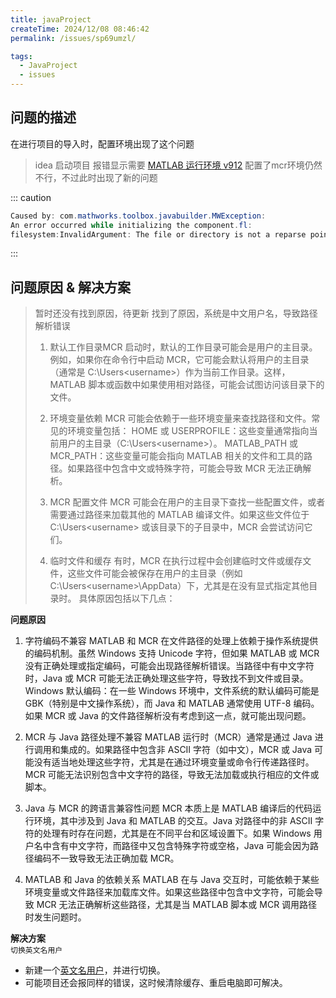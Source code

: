 ```yaml
---
title: javaProject
createTime: 2024/12/08 08:46:42
permalink: /issues/sp69umzl/

tags:
  - JavaProject
  - issues
---
```



##  问题的描述
在进行项目的导入时，配置环境出现了这个问题
> idea 启动项目 报错显示需要 [MATLAB 运行环境 v912](https://ssd.mathworks.com/supportfiles/downloads/R2022a/Release/8/deployment_files/installer/complete/win64/MATLAB_Runtime_R2022a_Update_8_win64.zip)
> 配置了mcr环境仍然不行，不过此时出现了新的问题


::: caution 
 ```java 
 Caused by: com.mathworks.toolbox.javabuilder.MWException: 
 An error occurred while initializing the component.fl:
 filesystem:InvalidArgument: The file or directory is not a reparse point
 ```

 :::


##  问题原因 & 解决方案
> 暂时还没有找到原因，待更新
> 找到了原因，系统是中文用户名，导致路径解析错误
> 1. 默认工作目录MCR 启动时，默认的工作目录可能会是用户的主目录。
> 例如，如果你在命令行中启动 MCR，它可能会默认将用户的主目录（通常是 C:\Users\<username>）作为当前工作目录。这样，MATLAB 脚本或函数中如果使用相对路径，可能会试图访问该目录下的文件。
> 2. 环境变量依赖
> MCR 可能会依赖于一些环境变量来查找路径和文件。常见的环境变量包括：
> HOME 或 USERPROFILE：这些变量通常指向当前用户的主目录（C:\Users\<username>）。
> MATLAB_PATH 或 MCR_PATH：这些变量可能会指向 MATLAB 相关的文件和工具的路径。如果路径中包含中文或特殊字符，可能会导致 MCR 无法正确解析。
> 3. MCR 配置文件
> MCR 可能会在用户的主目录下查找一些配置文件，或者需要通过路径来加载其他的 MATLAB 编译文件。如果这些文件位于 C:\Users\<username> 或该目录下的子目录中，MCR 会尝试访问它们。
> 
> 4. 临时文件和缓存
> 有时，MCR 在执行过程中会创建临时文件或缓存文件，这些文件可能会被保存在用户的主目录（例如 C:\Users\<username>\AppData）下，尤其是在没有显式指定其他目录时。
> 具体原因包括以下几点：

**问题原因**
1. 字符编码不兼容
MATLAB 和 MCR 在文件路径的处理上依赖于操作系统提供的编码机制。虽然 Windows 支持 Unicode 字符，但如果 MATLAB 或 MCR 没有正确处理或指定编码，可能会出现路径解析错误。当路径中有中文字符时，Java 或 MCR 可能无法正确处理这些字符，导致找不到文件或目录。
Windows 默认编码：在一些 Windows 环境中，文件系统的默认编码可能是 GBK（特别是中文操作系统），而 Java 和 MATLAB 通常使用 UTF-8 编码。如果 MCR 或 Java 的文件路径解析没有考虑到这一点，就可能出现问题。

2. MCR 与 Java 路径处理不兼容
MATLAB 运行时（MCR）通常是通过 Java 进行调用和集成的。如果路径中包含非 ASCII 字符（如中文），MCR 或 Java 可能没有适当地处理这些字符，尤其是在通过环境变量或命令行传递路径时。MCR 可能无法识别包含中文字符的路径，导致无法加载或执行相应的文件或脚本。

3. Java 与 MCR 的跨语言兼容性问题
MCR 本质上是 MATLAB 编译后的代码运行环境，其中涉及到 Java 和 MATLAB 的交互。Java 对路径中的非 ASCII 字符的处理有时存在问题，尤其是在不同平台和区域设置下。如果 Windows 用户名中含有中文字符，而路径中又包含特殊字符或空格，Java 可能会因为路径编码不一致导致无法正确加载 MCR。

4. MATLAB 和 Java 的依赖关系
MATLAB 在与 Java 交互时，可能依赖于某些环境变量或文件路径来加载库文件。如果这些路径中包含中文字符，可能会导致 MCR 无法正确解析这些路径，尤其是当 MATLAB 脚本或 MCR 调用路径时发生问题时。

**解决方案**
<br>
`切换英文名用户`
- 新建一个[英文名用户](https://support.microsoft.com/zh-cn/windows/%E5%9C%A8-windows-%E4%B8%AD%E7%AE%A1%E7%90%86%E7%94%A8%E6%88%B7%E5%B8%90%E6%88%B7-104dc19f-6430-4b49-6a2b-e4dbd1dcdf32)，并进行切换。
- 可能项目还会报同样的错误，这时候清除缓存、重启电脑即可解决。





